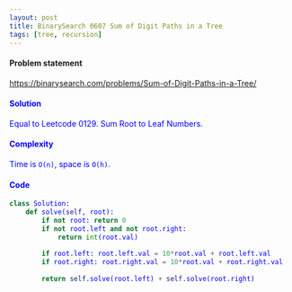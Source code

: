 ```yaml
---
layout: post
title: BinarySearch 0607 Sum of Digit Paths in a Tree
tags: [tree, recursion]
---
```


#### Problem statement

<a href="https://binarysearch.com/problems/Sum-of-Digit-Paths-in-a-Tree/"> <font color = blue>https://binarysearch.com/problems/Sum-of-Digit-Paths-in-a-Tree/

#### Solution
Equal to Leetcode 0129. Sum Root to Leaf Numbers.

#### Complexity
Time is `O(n)`, space is `O(h)`.

#### Code
```python
class Solution:
    def solve(self, root):
        if not root: return 0
        if not root.left and not root.right:
            return int(root.val)
        
        if root.left: root.left.val = 10*root.val + root.left.val
        if root.right: root.right.val = 10*root.val + root.right.val
            
        return self.solve(root.left) + self.solve(root.right)
```
